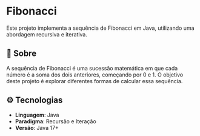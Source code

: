# Fibonacci

Este projeto implementa a sequência de Fibonacci em Java, utilizando uma abordagem recursiva e iterativa.

## 📖 Sobre

A sequência de Fibonacci é uma sucessão matemática em que cada número é a soma dos dois anteriores, começando por 0 e 1. O objetivo deste projeto é explorar diferentes formas de calcular essa sequência.

## ⚙️ Tecnologias

- **Linguagem**: Java  
- **Paradigma**: Recursão e Iteração  
- **Versão**: Java 17+

